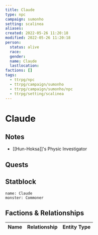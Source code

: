 ```yaml
---
title: Claude
type: npc
campaign: sumonho
setting: scalinea
aliases: 
created: 2022-05-26 11:20:18
modified: 2022-05-26 11:20:18
person:
  status: alive
  race: 
  gender: 
  name: Claude
  lastlocation: 
factions: []
tags:
  - ttrpg/npc
  - ttrpg/campaign/sumonho
  - ttrpg/campaign/sumonho/npc
  - ttrpg/setting/scalinea
---
```


# Claude

## Notes

- [[Hun-Hoksa]]'s Physic Investigator

## Quests


## Statblock

```statblock
name: Claude
monster: Commoner
```


## Factions & Relationships
| Name | Relationship | Entity Type |
| ---- |:------------:| ----------- |



